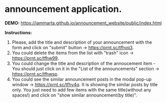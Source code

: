 # announcement application.
**DEMO:** https://iammarta.github.io/announcement_website/public/index.html 

**Instructions:**
1) Please, add the title and description of your announcement with the form and click on "submit" button -> https://prnt.sc/tfhvq3.
2) You could delete the items from the list with "trash" icon -> https://prnt.sc/tfhw99.
3) You could change the title and description of the annoucement item - You should just click on it in the "List of the announcements" section -> https://prnt.sc/tfhwsp.
4) You could see the similar announcement posts in the modal pop-up window -> https://prnt.sc/tfhy4q. It is showing the similar posts by title only. You just need to add few items with the same title(without any spaces!) and click on "show similar announcement(by title)". 
